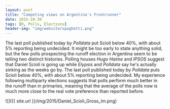 ```yaml
---
layout: post
title: "Competing views on Argentina's Frontrunner"
date: 2015-10-30
tags: [R, Polls, Elections]
header-img: "img/website/spaghetti.png"
---
```


The last poll published today by *Polldata* put Scioli below 40%, with about 5% reporting being undecided.
It might be too early to state anything solid, but the few polls prospecting the runoff election in Argentina seem to be telling two distinct histories. Polling houses *Hugo Haime* and *IPSOS* suggest that Daniel Scioli is going up while *Elypsis*  and *Polldata* say he's actually sinking as the weeks go by. The last poll published today by *Polldata* puts Scioli below 40%, with about 5% reporting being undecided. My experience following  multiparty elections suggests that polls perform much better in the runoff than in primaries, meaning that the average of the polls now is much more close to the real vote preference than reported before.

![]({{ site.url }}/img/2015/Daniel_Scioli_Gross_lm.png)

